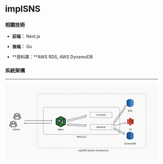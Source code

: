 # implSNS

### 相關技術
- **前端：** Next.js

- **後端：** Go

- **資料庫：**AWS RDS, AWS DynamoDB 

### 系統架構
---
<img align=center src=./assets/architecture.png>
